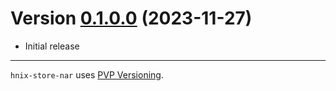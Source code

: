 # Version [0.1.0.0](https://github.com/haskell-nix/hnix-store/compare/nar-0.1.0.0...nar-0.1.1.0) (2023-11-27)

* Initial release

---

`hnix-store-nar` uses [PVP Versioning][1].

[1]: https://pvp.haskell.org

